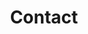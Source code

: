 ---
title: Contact
description: >-
  This is a desc
titre: Contact
slug: contact
layout: contact
image: null
noindex: true
---
